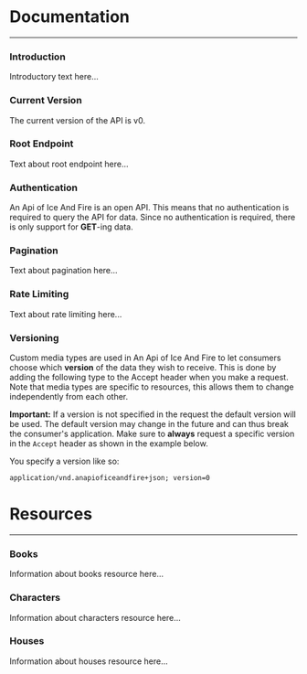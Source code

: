 # Documentation
- - -

<a name="intro"></a>
### Introduction


Introductory text here...

<a name="current_version"></a>
### Current Version


The current version of the API is v0. 

<a name="root_endpoint"></a>
### Root Endpoint


Text about root endpoint here...

<a name="authentication"></a>
### Authentication


An Api of Ice And Fire is an open API. This means that no authentication is required to query the API for data. Since no authentication is required, there is only support for **GET**-ing data.

<a name="pagination"></a>
### Pagination


Text about pagination here...

<a name="rate_limiting"></a>
### Rate Limiting


Text about rate limiting here...

<a name="versioning"></a>
### Versioning


Custom media types are used in An Api of Ice And Fire to let consumers choose which **version** of the data they wish to receive. This is done by adding the following type to the Accept header when you make a request. Note that media types are specific to resources, this allows them to change independently from each other.

<div class="alert">

**Important:** If a version is not specified in the request the default version will be used. The default version may change in the future and can thus break the consumer's application. Make sure to **always** request a specific version in the ```Accept``` header as shown in the example below.

</div>

You specify a version like so:

    application/vnd.anapioficeandfire+json; version=0

# Resources
- - -

<a name="books"></a>
### Books


Information about books resource here...

<a name="characters"></a>
### Characters


Information about characters resource here...

<a name="houses"></a>
### Houses


Information about houses resource here...
